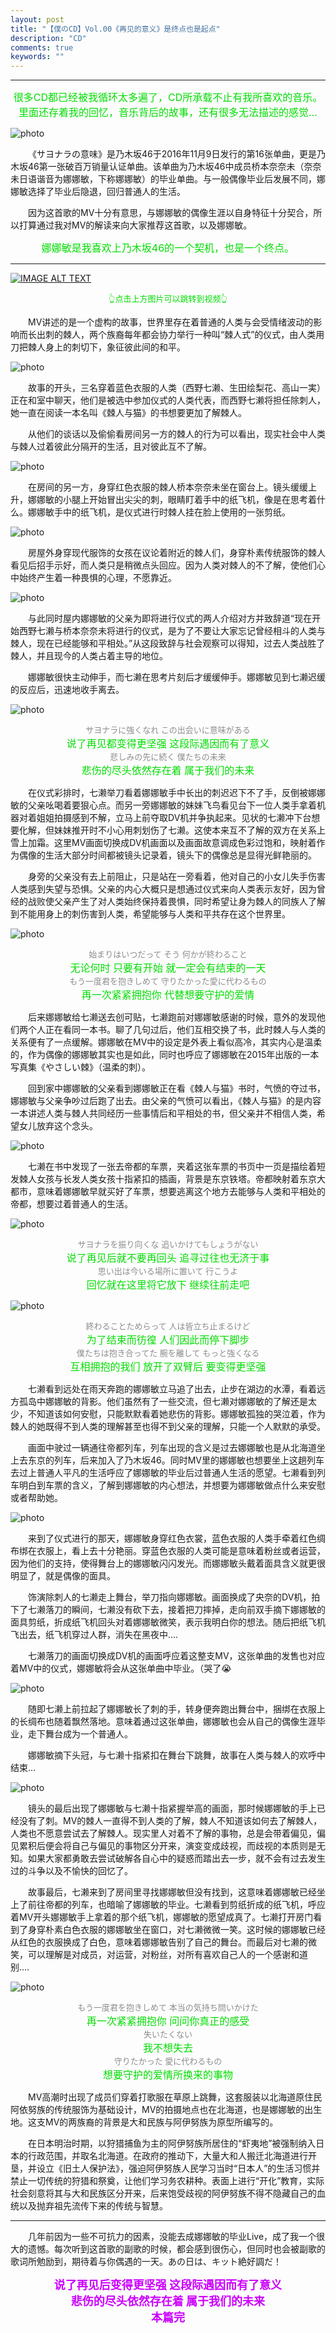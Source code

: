 ```yaml
---
layout: post
title: "【僕のCD】Vol.00《再见的意义》是终点也是起点"
description: "CD"
comments: true
keywords: ""
---
```

***
<center><font color="#00dd00" size="3">很多CD都已经被我循环太多遍了，CD所承载不止有我所喜欢的音乐。
</font><br /></center>

<center><font color="#00dd00" size="3">里面还存着我的回忆，音乐背后的故事，还有很多无法描述的感觉…
</font><br /></center>

![photo](/assets/images/music/20190806/001.png)

&emsp;&emsp;《サヨナラの意味》是乃木坂46于2016年11月9日发行的第16张单曲，更是乃木坂46第一张破百万销量认证单曲。该单曲为乃木坂46中成员桥本奈奈未（奈奈未日语谐音为娜娜敏，下称娜娜敏）的毕业单曲。与一般偶像毕业后发展不同，娜娜敏选择了毕业后隐退，回归普通人的生活。

&emsp;&emsp;因为这首歌的MV十分有意思，与娜娜敏的偶像生涯以自身特征十分契合，所以打算通过我对MV的解读来向大家推荐这首歌，以及娜娜敏。

<center><font color="#00dd00" size="3">娜娜敏是我喜欢上乃木坂46的一个契机，也是一个终点。
</font><br /></center>

***
[![IMAGE ALT TEXT](/assets/images/music/20190806/002.png)](https://www.youtube.com/watch?v=3s0-XRLIAgM&t=42s "CameraMaster")
<center><font color="#00dd00" size="2">👆点击上方图片可以跳转到视频👆
</font><br /></center>


&emsp;&emsp;MV讲述的是一个虚构的故事，世界里存在着普通的人类与会受情绪波动的影响而长出刺的棘人，两个族裔每年都会协力举行一种叫“棘人式”的仪式，由人类用刀把棘人身上的刺切下，象征彼此间的和平。

![photo](/assets/images/music/20190806/003.png)

&emsp;&emsp;故事的开头，三名穿着蓝色衣服的人类（西野七濑、生田绘梨花、高山一実）正在和室中聊天，他们是被选中参加仪式的人类代表，而西野七濑将担任除刺人，她一直在阅读一本名叫《棘人与猫》的书想要更加了解棘人。

&emsp;&emsp;从他们的谈话以及偷偷看房间另一方的棘人的行为可以看出，现实社会中人类与棘人过着彼此分隔开的生活，且对彼此互不了解。

![photo](/assets/images/music/20190806/004.png)

&emsp;&emsp;在房间的另一方，身穿红色衣服的棘人桥本奈奈未坐在窗台上。镜头缓缓上升，娜娜敏的小腿上开始冒出尖尖的刺，眼睛盯着手中的纸飞机，像是在思考着什么。娜娜敏手中的纸飞机，是仪式进行时棘人挂在脸上使用的一张剪纸。

![photo](/assets/images/music/20190806/005.png)

&emsp;&emsp;房屋外身穿现代服饰的女孩在议论着附近的棘人们，身穿朴素传统服饰的棘人看见后招手示好，而人类只是稍微点头回应。因为人类对棘人的不了解，使他们心中始终产生着一种畏惧的心理，不愿靠近。

![photo](/assets/images/music/20190806/006.png)

&emsp;&emsp;与此同时屋内娜娜敏的父亲为即将进行仪式的两人介绍对方并致辞道“现在开始西野七濑与桥本奈奈未将进行的仪式，是为了不要让大家忘记曾经相斗的人类与棘人，现在已经能够和平相处。”从这段致辞与社会观察可以得知，过去人类战胜了棘人，并且现今的人类占着主导的地位。

&emsp;&emsp;娜娜敏很快主动伸手，而七濑在思考片刻后才缓缓伸手。娜娜敏见到七濑迟缓的反应后，迅速地收手离去。

![photo](/assets/images/music/20190806/007.png)
<center><font color="#8c8c8c" size="2">
サヨナラに強くなれ この出会いに意味がある
</font><br /></center>
<center><font color="#00dd00" size="3">说了再见都变得更坚强 这段际遇因而有了意义
</font><br /></center>
<center><font color="#8c8c8c" size="2">
悲しみの先に続く 僕たちの未来
</font><br /></center>
<center><font color="#00dd00" size="3">悲伤的尽头依然存在着 属于我们的未来
</font><br /></center>

  
&emsp;&emsp;在仪式彩排时，七濑举刀看着娜娜敏手中长出的刺迟迟下不了手，反倒被娜娜敏的父亲吆喝着要狠心点。而另一旁娜娜敏的妹妹飞鸟看见台下一位人类手拿着机器对着姐姐拍摄感到不解，立马上前夺取DV机并争执起来。见状的七濑冲下台想要化解，但妹妹推开时不小心用刺划伤了七濑。这使本来互不了解的双方在关系上雪上加霜。这里MV画面切换成DV机画面以及画面故意调成色彩过饱和，映射着作为偶像的生活大部分时间都被镜头记录着，镜头下的偶像总是显得光鲜艳丽的。

&emsp;&emsp;身旁的父亲没有去上前阻止，只是站在一旁看着，他对自己的小女儿失手伤害人类感到失望与恐惧。父亲的内心大概只是想通过仪式来向人类表示友好，因为曾经的战败使父亲产生了对人类始终保持着畏惧，同时希望让身为棘人的同族人了解到不能用身上的刺伤害到人类，希望能够与人类和平共存在这个世界里。

![photo](/assets/images/music/20190806/008.png)
<center><font color="#8c8c8c" size="2">
始まりはいつだって そう 何かが終わること
</font><br /></center>
<center><font color="#00dd00" size="3">无论何时 只要有开始 就一定会有结束的一天
</font><br /></center>
<center><font color="#8c8c8c" size="2">
もう一度君を抱きしめて 守りたかった愛に代わるもの
</font><br /></center>
<center><font color="#00dd00" size="3">再一次紧紧拥抱你 代替想要守护的爱情
</font><br /></center>
  

&emsp;&emsp;后来娜娜敏给七濑送去创可贴，七濑跑前对娜娜敏感谢的时候，意外的发现他们两个人正在看同一本书。聊了几句过后，他们互相交换了书，此时棘人与人类的关系便有了一点缓解。娜娜敏在MV中的设定是外表上看似高冷，其实内心是温柔的，作为偶像的娜娜敏其实也是如此，同时也呼应了娜娜敏在2015年出版的一本写真集《やさしい棘》（温柔的刺）。

&emsp;&emsp;回到家中娜娜敏的父亲看到娜娜敏正在看《棘人与猫》书时，气愤的夺过书，娜娜敏与父亲争吵过后跑了出去。由父亲的气愤可以看出，《棘人与猫》的是内容一本讲述人类与棘人共同经历一些事情后和平相处的书，但父亲并不相信人类，希望女儿放弃这个念头。

![photo](/assets/images/music/20190806/009.png)

&emsp;&emsp;七濑在书中发现了一张去帝都的车票，夹着这张车票的书页中一页是描绘着短发棘人女孩与长发人类女孩十指紧扣的插画，背景是东京铁塔。帝都映射着东京大都市，意味着娜娜敏早就买好了车票，想要逃离这个地方去能够与人类和平相处的帝都，想要过着普通人的生活。

![photo](/assets/images/music/20190806/010.png)
<center><font color="#8c8c8c" size="2">
サヨナラを振り向くな 追いかけてもしょうがない
</font><br /></center>
<center><font color="#00dd00" size="3">说了再见后就不要再回头 追寻过往也无济于事
</font><br /></center>
<center><font color="#8c8c8c" size="2">
思い出は今いる場所に置いて 行こうよ
</font><br /></center>
<center><font color="#00dd00" size="3">回忆就在这里将它放下 继续往前走吧
</font><br /></center>
  

![photo](/assets/images/music/20190806/011.png)

<center><font color="#8c8c8c" size="2">
終わることためらって 人は皆立ち止まるけど
</font><br /></center>
<center><font color="#00dd00" size="3">为了结束而彷徨 人们因此而停下脚步
</font><br /></center>
<center><font color="#8c8c8c" size="2">
僕たちは抱き合ってた 腕を離して もっと強くなる
</font><br /></center>
<center><font color="#00dd00" size="3">互相拥抱的我们 放开了双臂后 要变得更坚强
</font><br /></center>
  

&emsp;&emsp;七濑看到远处在雨天奔跑的娜娜敏立马追了出去，止步在湖边的水潭，看着远方孤岛中娜娜敏的背影。他们虽然有了一些交流，但七濑对娜娜敏的了解还是太少，不知道该如何安慰，只能默默看着她悲伤的背影。娜娜敏孤独的哭泣着，作为棘人的她既得不到人类的理解甚至也得不到父亲的理解，只能一个人默默的承受。

&emsp;&emsp;画面中驶过一辆通往帝都列车，列车出现的含义是过去娜娜敏也是从北海道坐上去东京的列车，后来加入了乃木坂46。同时MV里的娜娜敏也想要坐上这趟列车去过上普通人平凡的生活呼应了娜娜敏的毕业后过普通人生活的愿望。七濑看到列车明白到车票的含义，了解到娜娜敏的内心想法，并想要为娜娜敏做点什么来安慰或者帮助她。

![photo](/assets/images/music/20190806/012.png)

&emsp;&emsp;来到了仪式进行的那天，娜娜敏身穿红色衣裳，蓝色衣服的人类手牵着红色绸布绑在衣服上，看上去十分艳丽。穿蓝色衣服的人类可能是意味着粉丝或者运营，因为他们的支持，使得舞台上的娜娜敏闪闪发光。而娜娜敏头戴着面具含义就更很明显了，就是偶像的面具。

&emsp;&emsp;饰演除刺人的七濑走上舞台，举刀指向娜娜敏。画面换成了央奈的DV机，拍下了七濑落刀的瞬间，七濑没有砍下去，接着把刀摔掉，走向前双手摘下娜娜敏的面具剪纸，折成纸飞机回头对着娜娜敏微笑，表示我明白你的想法。随后把纸飞机飞出去，纸飞机穿过人群，消失在黑夜中….

&emsp;&emsp;七濑落刀的画面切换成DV机的画面呼应着这整支MV，这张单曲的发售也对应着MV中的仪式，娜娜敏将会从这张单曲中毕业。（哭了😭

![photo](/assets/images/music/20190806/013.png)

&emsp;&emsp;随即七濑上前拉起了娜娜敏长了刺的手，转身便奔跑出舞台中，捆绑在衣服上的长绸布也随着飘然落地。意味着通过这张单曲，娜娜敏也会从自己的偶像生涯毕业，走下舞台成为一个普通人。

&emsp;&emsp;娜娜敏摘下头冠，与七濑十指紧扣在舞台下跳舞，故事在人类与棘人的欢呼中结束…

![photo](/assets/images/music/20190806/014.png)

&emsp;&emsp;镜头的最后出现了娜娜敏与七濑十指紧握举高的画面，那时候娜娜敏的手上已经没有了刺。MV的棘人一直得不到人类的了解，棘人不知道该如何去了解棘人，人类也不愿意尝试去了解棘人。现实里人对着不了解的事物，总是会带着偏见，偏见累积后便会将自己与偏见的事物区分开来，演变变成歧视，而歧视的本质则是无知。如果大家都勇敢去尝试破解各自心中的疑惑而踏出去一步，就不会有过去发生过的斗争以及不愉快的回忆了。

&emsp;&emsp;故事最后，七濑来到了房间里寻找娜娜敏但没有找到，这意味着娜娜敏已经坐上了前往帝都的列车，也暗喻了娜娜敏的毕业。七濑看到剪纸折成的纸飞机，呼应着MV开头娜娜敏手上拿着的那个纸飞机，娜娜敏的愿望成真了。七濑打开房门看到了身穿朴素白色衣服的娜娜敏坐在窗口，对七濑微微一笑。这时候的娜娜敏已经从红色的衣服换成了白色，意味着娜娜敏告别了自己的舞台。而最后对七濑的微笑，可以理解是对成员，对运营，对粉丝，对所有喜欢自己人的一个感谢和道别….

![photo](/assets/images/music/20190806/015.png)
<center><font color="#8c8c8c" size="2">
もう一度君を抱きしめて 本当の気持ち問いかけた
</font><br /></center>
<center><font color="#00dd00" size="3">再一次紧紧拥抱你 问问你真正的感受
</font><br /></center>
<center><font color="#8c8c8c" size="2">
失いたくない
</font><br /></center>
<center><font color="#00dd00" size="3">我不想失去
</font><br /></center>
<center><font color="#8c8c8c" size="2">
守りたかった 愛に代わるもの
</font><br /></center>
<center><font color="#00dd00" size="3">想要守护的爱情所换来的事物
</font><br /></center>
  

&emsp;&emsp;MV高潮时出现了成员们穿着打歌服在草原上跳舞，这套服装以北海道原住民阿依努族的传统服饰为基础设计，MV的拍摄地点也在北海道，也是娜娜敏的出生地。这支MV的两族裔的背景是大和民族与阿伊努族为原型所编写的。

&emsp;&emsp;在日本明治时期，以狩猎捕鱼为主的阿伊努族所居住的“虾夷地”被强制纳入日本的行政范围，并取名北海道。在政府的推动下，大量大和人搬迁北海道进行开垦，并设立《旧土人保护法》，强迫阿伊努族人民学习当时“日本人”的生活习惯并禁止一切传统的狩猎和祭奠，让他们学习务农耕种。表面上进行“开化”教育，实际社会刻意将其与大和民族区分开来，后来饱受歧视的阿伊努族不得不隐藏自己的血统以及抛弃祖先流传下来的传统与智慧。

***

&emsp;&emsp;几年前因为一些不可抗力的因素，没能去成娜娜敏的毕业Live，成了我一个很大的遗憾。每次听到这首歌的副歌的时候，都会感到很伤心，但同时也会被副歌的歌词所勉励到，期待着与你偶遇的一天。あの日は、キット絶好調だ！

<center><font style="font-weight: bold" color="#cc00ff" size="4">说了再见后变得更坚强 这段际遇因而有了意义
</font><br /></center>
<center><font style="font-weight: bold" color="#cc00ff" size="4">悲伤的尽头依然存在着 属于我们的未来
</font><br /></center>
 
 <center><font style="font-weight: bold" color="#cc00ff" size="4">本篇完
</font><br /></center>





